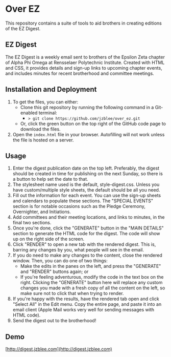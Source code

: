 # Over EZ
This repository contains a suite of tools to aid brothers in creating editions of the EZ Digest.
## EZ Digest
The EZ Digest is a weekly email sent to brothers of the Epsilon Zeta chapter of Alpha Phi Omega at Rensselaer Polytechnic Institute. Created with HTML and CSS, it provides details and sign-up links to upcoming chapter events, and includes minutes for recent brotherhood and committee meetings.
## Installation and Deployment
1. To get the files, you can either:
    * Clone this git repository by running the following command in a Git-enabled terminal:
        * `> git clone https://github.com/jzblee/over_ez.git`
    * Or, click the green button on the top right of the GitHub code page to download the files.
2. Open the `index.html` file in your browser. Autofilling will not work unless the file is hosted on a server.
## Usage
1. Enter the digest publication date on the top left. Preferably, the digest should be created in time for publishing on the next Sunday, so there is a button to help set the date to that.
2. The stylesheet name used is the default, style-digest.css. Unless you have custom/multiple style sheets, the default should be all you need.
3. Fill out the information for each event. You can use the sign-up sheets and calendars to populate these sections. The "SPECIAL EVENTS" section is for notable occasions such as the Pledge Ceremony, Overnighter, and Initiations.
4. Add committees and their meeting locations, and links to minutes, in the final two sections.
5. Once you're done, click the "GENERATE" button in the "MAIN DETAILS" section to generate the HTML code for the digest. The code will show up on the right side of the screen.
6. Click "RENDER" to open a new tab with the rendered digest. This is, barring any changes by you, what people will see in the email.
7. If you do need to make any changes to the content, close the rendered window. Then, you can do one of two things:
    * Make the edits in the panes on the left, and press the "GENERATE" and "RENDER" buttons again; or
    * If you're feeling adventurous, modify the code in the text box on the right. Clicking the "GENERATE" button here will replace any custom changes you made with a fresh copy of all the content on the left, so make sure not to click that when trying to render.
8. If you're happy with the results, have the rendered tab open and click "Select All" in the Edit menu. Copy the entire page, and paste it into an email client (Apple Mail works very well for sending messages with HTML code).
9. Send the digest out to the brotherhood!
## Demo
[http://digest.jzblee.com](http://digest.jzblee.com)
